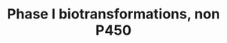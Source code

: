 ---
annotations:
- id: PW:0000376
  parent: regulatory pathway
  type: Pathway Ontology
  value: cytochrome P450-independent phase I biotransformation pathway
authors:
- MaintBot
- Khanspers
- Fehrhart
description: This pathway lists several phase 1 biotransformations and their related
  enzymes. '''NOTE:''' This pathway is incomplete, reduction and oxidation enzymes
  are missing
last-edited: 2019-09-17
organisms:
- Canis familiaris
redirect_from:
- /index.php/Pathway:WP1140
- /instance/WP1140
revision: null
schema-jsonld:
- '@context': https://schema.org/
  '@id': https://wikipathways.github.io/pathways/WP1140.html
  '@type': Dataset
  creator:
    '@type': Organization
    name: WikiPathways
  description: This pathway lists several phase 1 biotransformations and their related
    enzymes. '''NOTE:''' This pathway is incomplete, reduction and oxidation enzymes
    are missing
  keywords:
  - CES2
  - ESD
  - LIPA
  - NP_001003085.1
  - NP_001003969.1
  - PON1
  - PON2_CANFA
  - PON3
  - Phosphoric acid esters
  - amides
  - carboxylic acid esters
  - thio esters
  license: CC0
  name: Phase I biotransformations, non P450
seo: CreativeWork
title: Phase I biotransformations, non P450
wpid: WP1140
---